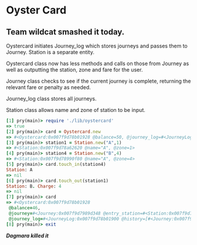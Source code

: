 # Oyster Card


## Team wildcat smashed it today.


Oystercard initiates Journey_log which stores journeys and passes them to Journey.
Station is a separate entity.

Oystercard class now has less methods and calls on those from Journey as well as
outputting the station, zone and fare for the user.

Journey class checks to see if the current journey is complete, returning the
relevant fare or penalty as needed.

Journey_log class stores all journeys.

Station class allows name and zone of station to be input.



```ruby
[1] pry(main)> require './lib/oystercard'
=> true
[2] pry(main)> card = Oystercard.new
=> #<Oystercard:0x007f9d78b01928 @balance=50, @journey_log=#<JourneyLog:0x007f9d78b01900 @history=[]>>
[3] pry(main)> station1 = Station.new("A",1)
=> #<Station:0x007f9d78a62620 @name="A", @zone=1>
[4] pry(main)> station4 = Station.new("B",4)
=> #<Station:0x007f9d78990f80 @name="A", @zone=4>
[5] pry(main)> card.touch_in(station4)
Station: A
=> nil
[6] pry(main)> card.touch_out(station1)
Station: B. Charge: 4
=> nil
[7] pry(main)> card
=> #<Oystercard:0x007f9d78b01928
 @balance=46,
 @journey=#<Journey:0x007f9d7989d348 @entry_station=#<Station:0x007f9d78990f80 @name="B", @zone=4>, @exit_station=#<Station:0x007f9d78a62620 @name="A", @zone=1>, @journey_log=#<JourneyLog:0x007f9d78b01900 @history=[#<Journey:0x007f9d7989d348 ...>]>>,
 @journey_log=#<JourneyLog:0x007f9d78b01900 @history=[#<Journey:0x007f9d7989d348 @entry_station=#<Station:0x007f9d78990f80 @name="B", @zone=4>, @exit_station=#<Station:0x007f9d78a62620 @name="A", @zone=1>, @journey_log=#<JourneyLog:0x007f9d78b01900 ...>>]>>
[8] pry(main)> exit
```


***Dagmara killed it***
